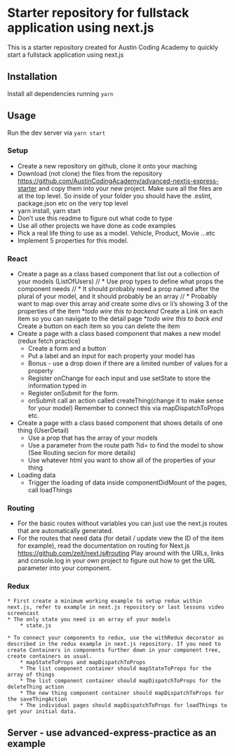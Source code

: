 # Starter repository for fullstack application using next.js

This is a starter repository created for Austin Coding Academy to quickly
start a fullstack application using next.js

## Installation

Install all dependencies running `yarn`

## Usage

Run the dev server via `yarn start`

### Setup
* Create a new repository on github, clone it onto your maching
* Download (not clone) the files from the repository https://github.com/AustinCodingAcademy/advanced-nextjs-express-starter and copy them into your new project. Make sure all the files are at the top level. So inside of your folder you should have the .eslint, package.json etc on the very top level
* yarn install, yarn start
* Don’t use this readme to figure out what code to type
* Use all other projects we have done as code examples
* Pick a real life thing to use as a model. Vehicle, Product, Movie …etc
* Implement 5 properties for this model.

### React
* Create a page as a class based component that list out a collection of your models (ListOfUsers)
   // * Use prop types to define what props the component needs
   // * It should probably need a prop named after the plural of your model, and it should probably be an array
   // * Probably want to map over this array and create some divs or li’s showing 3 of the properties of the item
    **todo wire this to backend* Create a Link on each item so you can navigate to the detail page
    **todo wire this to back end* Create a button on each item so you can delete the item
* Create a page with a class based component that makes a new model (redux fetch practice)
    * Create a form and a button
    * Put a label and an input for each property your model has
    * Bonus - use a drop down if there are a limited number of values for a property
    * Register onChange for each input and use setState to store the information typed in
    * Register onSubmit for the form.
    * onSubmit call an action called createThing(change it to make sense for your model) Remember to connect this via mapDispatchToProps etc.
* Create a page with a class based component that shows details of one thing (UserDetail)
    * Use a prop that has the array of your models
    * Use a parameter from the route path ?id=<id> to find the model to show (See Routing secion for more details)
    * Use whatever html you want to show all of the properties of your thing
* Loading data
    * Trigger the loading of data inside componentDidMount of the pages, call loadThings

### Routing
* For the basic routes without variables you can just use the next.js routes that are automatically generated.
* For the routes that need data (for detail / update view the ID of the item for example), read the documentation on routing for Next.js https://github.com/zeit/next.js#routing Play around with the URLs, links and console.log in your own project to figure out how to get the URL parameter into your component.

### Redux
    * First create a minimum working example to setup redux within next.js, refer to example in next.js repository or last lessons video screencast
    * The only state you need is an array of your models
        * state.js
<!--    * Create actions for loading your models and models loaded-->
<!--        * loadThings() - do a fetch get to “/things”-->
<!--        * thingsLoaded(things) - THINGS_LOADED-->
<!--    * Create an action for saving a new model-->
<!--        * createThing(thing) - do a fetch post to “/things”-->
<!--        * when the fetch is complete, dispatch to loadThings-->
<!--    * Create an action for deleting an item-->
<!--        * deleteThing(id) - do a fetch delete to “/things/” + id-->
<!--        * when the fetch is complete, dispatch to loadThings-->
<!--    * Create reducer for the state-->
<!--        * care about the action THINGS_LOADED-->
    * To connect your components to redux, use the withRedux decorator as described in the redux example in next.js repository. If you need to create Containers in components further down in your component tree, create containers as usual.
        * mapStateToProps and mapDispatchToProps
        * The list component container should mapStateToProps for the array of things
        * The list component container should mapDispatchToProps for the deleteThing action
        * The new thing component container should mapDispatchToProps for the saveThingAction
        * The individual pages should mapDispatchToProps for loadThings to get your initial data.

## Server - use advanced-express-practice as an example
<!--* The code for this goes in /src-->
<!--* Use express to create a server listening on port 3001-->
<!--* Use mongoose to connect to a MongoDB database called “checkpoint2”-->
<!--* Create a Model for your thing-->
<!--* Create a Route and Controller for your thing-->
<!--* In the Route, create routes for getting all things, getting one thing by id, deleting one thing, updating one thing, and creating one thing-->
<!--* In the Controller, create functions for list,show,create,update,remove-->
